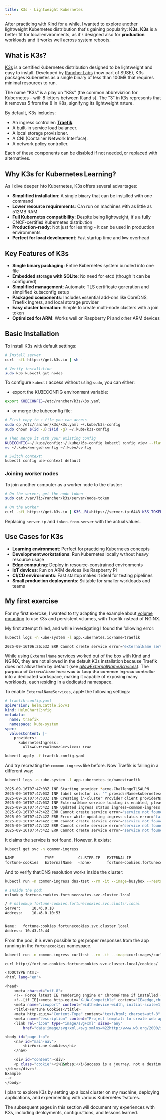 ```yaml
---
title: K3s - Lightweight Kubernetes
---
```


After practicing with Kind for a while, I wanted to explore another lightweight
Kubernetes distribution that's gaining popularity: **K3s**. **K3s** is a better fit for
local environments, as it's designed also for **production** workloads and it works well
across system reboots.

## What is K3s?

[K3s](https://k3s.io/) is a certified Kubernetes distribution designed to be lightweight and easy to install. Developed by [Rancher Labs](https://rancher.com/) (now part of SUSE), K3s packages Kubernetes as a single binary of less than 100MB that requires minimal resources to run.

The name "K3s" is a play on "K8s" (the common abbreviation for Kubernetes - with 8 letters between K and s). The "3" in K3s represents that it removes 5 from the 8 in K8s, signifying its lightweight nature.

By default, K3s includes:

- An ingress controller: [**Traefik**](https://traefik.io/traefik).
- A built-in service load balancer.
- A local storage provisioner.
- A CNI (Container Network Interface).
- A network policy controller.

Each of these components can be disabled if not needed, or replaced with alternatives.

## Why K3s for Kubernetes Learning?

As I dive deeper into Kubernetes, K3s offers several advantages:

- **Simplified installation**: A single binary that can be installed with one command
- **Lower resource requirements**: Can run on machines with as little as 512MB RAM
- **Full Kubernetes compatibility**: Despite being lightweight, it's a fully CNCF-certified Kubernetes distribution
- **Production-ready**: Not just for learning - it can be used in production environments
- **Perfect for local development**: Fast startup time and low overhead

## Key Features of K3s

- **Single binary packaging**: Entire Kubernetes system bundled into one file
- **Embedded storage with SQLite**: No need for etcd (though it can be configured)
- **Simplified management**: Automatic TLS certificate generation and simplified kubeconfig setup
- **Packaged components**: Includes essential add-ons like CoreDNS, Traefik Ingress, and local storage provider
- **Easy cluster formation**: Simple to create multi-node clusters with a join token
- **Optimized for ARM**: Works well on Raspberry Pi and other ARM devices

## Basic Installation

To install K3s with default settings:

```bash
# Install server
curl -sfL https://get.k3s.io | sh -

# Verify installation
sudo k3s kubectl get nodes
```

To configure `kubectl` access without using `sudo`, you can either:

- export the KUBECONFIG environment variable:

```bash
export KUBECONFIG=/etc/rancher/k3s/k3s.yaml
```

- or merge the kubeconfig file:

```bash
# First copy to a file you can access
sudo cp /etc/rancher/k3s/k3s.yaml ~/.kube/k3s-config
sudo chown $(id -u):$(id -g) ~/.kube/k3s-config

# Then merge it with your existing config
KUBECONFIG=~/.kube/config:~/.kube/k3s-config kubectl config view --flatten > ~/.kube/merged-config
mv ~/.kube/merged-config ~/.kube/config

# Switch context:
kubectl config use-context default
```

### Joining worker nodes

To join another computer as a worker node to the cluster:

```bash
# On the server, get the node token
sudo cat /var/lib/rancher/k3s/server/node-token

# On the worker
curl -sfL https://get.k3s.io | K3S_URL=https://server-ip:6443 K3S_TOKEN=token-from-server sh -
```

Replacing `server-ip` and `token-from-server` with the actual values.

## Use Cases for K3s

- **Learning environment**: Perfect for practicing Kubernetes concepts
- **Development workstations**: Run Kubernetes locally without heavy resource usage
- **Edge computing**: Deploy in resource-constrained environments
- **IoT devices**: Run on ARM devices like Raspberry Pi
- **CI/CD environments**: Fast startup makes it ideal for testing pipelines
- **Small production deployments**: Suitable for smaller workloads and teams

## My first exercise

For my first exercise, I wanted to try adapting the example about [volume mounting](../kind//mounting-volumes.md) to use K3s and persistent volumes, with Traefik instead of NGINX.

My first attempt failed, and while investigating I found the following error:

```bash
kubectl logs -n kube-system -l app.kubernetes.io/name=traefik

2025-09-16T06:26:53Z ERR Cannot create service error="externalName services not allowed: common-ingress/fortune-cookies" ingress=common-ingress namespace=common-ingress providerName=kubernetes serviceName=fortune-cookies servicePort=&ServiceBackendPort{Name:,Number:80,}
```

While using `ExternalName` services worked out of the box with Kind and NGINX, they are
not allowed in the default K3s installation because Traefik does not allow them by default
 (see [_allowExternalNameServices_](https://doc.traefik.io/traefik/reference/install-configuration/providers/kubernetes/kubernetes-crd/#providers-kubernetesCRD-allowExternalNameServices)).
The purpose of `ExternalName` here was to keep the common ingress controller
into a dedicated workspace, making it capable of exposing many workloads, each
residing in a dedicated namespace.

To enable `ExternalNameServices`, apply the following settings:

```yaml
# traefik-config.yaml
apiVersion: helm.cattle.io/v1
kind: HelmChartConfig
metadata:
  name: traefik
  namespace: kube-system
spec:
  valuesContent: |-
    providers:
      kubernetesIngress:
        allowExternalNameServices: true
```

```bash
kubectl apply -f traefik-config.yaml
```

And try recreating the `common-ingress` like before. Now Traefik is failing in
a different way:

```bash
kubectl logs -n kube-system -l app.kubernetes.io/name=traefik

2025-09-16T07:47:03Z INF Starting provider *acme.ChallengeTLSALPN
2025-09-16T07:47:03Z INF label selector is: "" providerName=kubernetescrd
2025-09-16T07:47:03Z INF Creating in-cluster Provider client providerName=kubernetescrd
2025-09-16T07:47:03Z INF ExternalName service loading is enabled, please ensure that this is expected (see AllowExternalNameServices option) providerName=kubernetes
2025-09-16T07:47:42Z INF Updated ingress status ingress=common-ingress namespace=common-ingress
2025-09-16T07:47:42Z ERR Cannot create service error="service not found" ingress=common-ingress namespace=common-ingress providerName=kubernetes serviceName=fortune-cookies servicePort=&ServiceBackendPort{Name:,Number:80,}
2025-09-16T07:47:42Z ERR Error while updating ingress status error="failed to update ingress status common-ingress/common-ingress: Operation cannot be fulfilled on ingresses.networking.k8s.io \"common-ingress\": the object has been modified; please apply your changes to the latest version and try again" ingress=common-ingress namespace=common-ingress providerName=kubernetes
2025-09-16T07:47:42Z ERR Cannot create service error="service not found" ingress=common-ingress namespace=common-ingress providerName=kubernetes serviceName=fortune-cookies servicePort=&ServiceBackendPort{Name:,Number:80,}
2025-09-16T07:47:42Z ERR Cannot create service error="service not found" ingress=common-ingress namespace=common-ingress providerName=kubernetes serviceName=fortune-cookies servicePort=&ServiceBackendPort{Name:,Number:80,}
2025-09-16T07:47:42Z ERR Cannot create service error="service not found" ingress=common-ingress namespace=common-ingress providerName=kubernetes serviceName=fortune-cookies servicePort=&ServiceBackendPort{Name:,Number:80,}
```

It claims the service is not found. However, it exists:

```bash
kubectl get svc -n common-ingress

NAME              TYPE           CLUSTER-IP   EXTERNAL-IP                                        PORT(S)   AGE
fortune-cookies   ExternalName   <none>       fortune-cookies.fortunecookies.svc.cluster.local   80/TCP    2m37s
```

And to verify that DNS resolution works inside the cluster:

```bash
kubectl run -n common-ingress dns-test --rm -it --image=busybox --restart=Never -- sh

# Inside the pod:
nslookup fortune-cookies.fortunecookies.svc.cluster.local

/ # nslookup fortune-cookies.fortunecookies.svc.cluster.local
Server:		10.43.0.10
Address:	10.43.0.10:53


Name:	fortune-cookies.fortunecookies.svc.cluster.local
Address: 10.43.10.44
```

From the pod, it is even possible to get proper responses from the app running
in the `fortunecookies` namespace.

```bash
kubectl run -n common-ingress curltest --rm -it --image=curlimages/curl --restart=Never -- sh

curl http://fortune-cookies.fortunecookies.svc.cluster.local/cookies/

<!DOCTYPE html>
<html lang="en">

<head>
    <meta charset="utf-8">
    <!-- Force latest IE rendering engine or ChromeFrame if installed -->
    <!--[if IE]><meta http-equiv="X-UA-Compatible" content="IE=edge,chrome=1"><![endif]-->
    <meta name="viewport" content="width=device-width, initial-scale=1, shrink-to-fit=no">
    <title>Fortune Cookies</title>
    <meta http-equiv="Content-Type" content="text/html; charset=utf-8" />
    <meta name="description" content="Project template to create web applications with MVC architecture using BlackSheep web framework." />
    <link rel="icon" type="image/svg+xml" sizes="any"
        href="data:image/svg+xml,<svg xmlns=%22http://www.w3.org/2000/svg%22 viewBox=%220 0 100 100%22><text y=%22.9em%22 font-size=%2290%22>🥠</text></svg>" /><link rel="stylesheet" href="/cookies/styles/public.css" /></head>

<body id="page-top">
    <nav id="main-nav">
        <h1>Fortune Cookies</h1>
    </nav>

    <div id="content"><div>
    <p class="cookie"><i>🥠&nbsp;</i>Success is a journey, not a destination.</p>
</div></div><!--
Example
-->
</body>
```

I plan to explore K3s by setting up a local cluster on my machine, deploying applications, and experimenting with various Kubernetes features.

The subsequent pages in this section will document my experiences with K3s, including deployments, configurations, and lessons learned.
